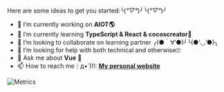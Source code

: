 Here are some ideas to get you started:╰(*°▽°*)╯╰(*°▽°*)╯
- 🔭 I’m currently working on **AIOT🌎**
- 🌱 I’m currently learning **TypeScript & React & cocoscreator🦝**
- 👯 I’m looking to collaborate on learning partner ╭(●｀∀′●)╯╰(●’◡’●)╮
- 🤔 I’m looking for help with both technical and otherwise🙄
- 💬 Ask me about **Vue** 🙉
- 📫 How to reach me｜д•´)!!: **[My personal website](https://basilosauridae.github.io/)**

![Metrics](https://metrics.lecoq.io/Basilosauridae?template=classic&base.header=0&base.activity=0&base.community=0&base.repositories=0&base.metadata=0&isocalendar=1&languages=1&stars=1&achievements=1&base.indepth=false&base.hireable=false&isocalendar.duration=half-year&languages.limit=8&languages.threshold=0%25&languages.other=false&languages.colors=github&languages.sections=most-used&languages.indepth=false&languages.analysis.timeout=15&languages.categories=markup%2C%20programming&languages.recent.categories=markup%2C%20programming&languages.recent.load=300&languages.recent.days=14&stars.limit=4&achievements.threshold=C&achievements.secrets=true&achievements.display=detailed&achievements.limit=0&config.timezone=Asia%2FShanghai)
<!--
**Basilosauridae/Basilosauridae** is a ✨ _special_ ✨ repository because its `README.md` (this file) appears on your GitHub profile.
Here are some ideas to get you started:
- 🔭 I’m currently working on ...
- 🌱 I’m currently learning ...
- 👯 I’m looking to collaborate on ...
- 🤔 I’m looking for help with ...
- 💬 Ask me about ...
- 📫 How to reach me: ...
- 😄 Pronouns: ...
- ⚡ Fun fact: ...
-->
